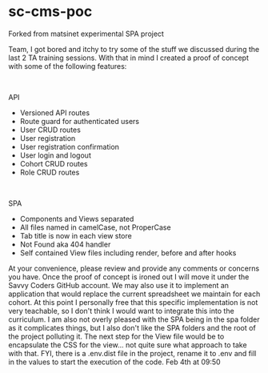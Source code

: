 # sc-cms-poc
Forked from matsinet experimental SPA project

Team, I got bored and itchy to try some of the stuff we discussed during the last 2  TA training sessions.   With that in mind I created a proof of concept with some of the following features:

<br>

API
- Versioned API routes
- Route guard for authenticated users
- User CRUD routes
- User registration
- User registration confirmation
- User login and logout
- Cohort CRUD routes
- Role CRUD routes

<br>

SPA
- Components and Views separated
- All files named in camelCase, not ProperCase
- Tab title is now in each view store
- Not Found aka 404 handler
- Self contained View files including render, before and after hooks

At your convenience, please review and provide any comments or concerns you have.
Once the proof of concept is ironed out I will move it under the Savvy Coders GitHub account.  We may also use it to implement an application that would replace the current spreadsheet we maintain for each cohort.
At this point I personally free that this specific implementation is not very teachable, so I don't think I would want to integrate this into the curriculum.
I am also not overly pleased with the SPA being in the spa folder as it complicates things, but I also don't like the SPA folders and the root of the project polluting it.
The next step for the View file would be to encapsulate the CSS for the view... not quite sure what approach to take with that.
FYI, there is a .env.dist file in the project, rename it to .env and fill in the values to start the execution of the code. 
Feb 4th at 09:50
